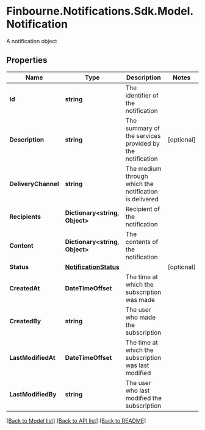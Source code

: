 # Finbourne.Notifications.Sdk.Model.Notification
A notification object

## Properties

Name | Type | Description | Notes
------------ | ------------- | ------------- | -------------
**Id** | **string** | The identifier of the notification | 
**Description** | **string** | The summary of the services provided by the notification | [optional] 
**DeliveryChannel** | **string** | The medium through which the notification is delivered | 
**Recipients** | **Dictionary&lt;string, Object&gt;** | Recipient of the notification | 
**Content** | **Dictionary&lt;string, Object&gt;** | The contents of the notification | 
**Status** | [**NotificationStatus**](NotificationStatus.md) |  | [optional] 
**CreatedAt** | **DateTimeOffset** | The time at which the subscription was made | 
**CreatedBy** | **string** | The user who made the subscription | 
**LastModifiedAt** | **DateTimeOffset** | The time at which the subscription was last modified | 
**LastModifiedBy** | **string** | The user who last modified the subscription | 

[[Back to Model list]](../README.md#documentation-for-models) [[Back to API list]](../README.md#documentation-for-api-endpoints) [[Back to README]](../README.md)

